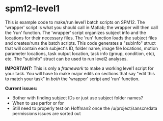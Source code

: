 # spm12-level1

This is example code to make/run level1 batch scripts on SPM12. The 'wrapper' script is what you should call in Matlab; the wrapper will then call the 'run' function. The 'wrapper' script organizes subject info and the locations for their necessary files. The 'run' function loads the subject files and creates/runs the batch scripts. This code generates a "subInfo" struct that will contain each subject's ID, folder name, image file locations, motion parameter locations, task output location, task info (group, condition, etc), etc. The "subInfo" struct can be used to run level2 analyses. 

<b>IMPORTANT:</b> This is only a *framework* to make a working level1 script for your task. You will have to make major edits on sections that say "edit this to match your task" in *both* the 'wrapper' script and 'run' function.

<b>Current issues:</b>
* Bother with finding subject IDs or just use subject folder names?
* When to use parfor or for
* Still need to properly test on Hoffman2 once the /u/project/sanscn/data permissions issues are sorted out

